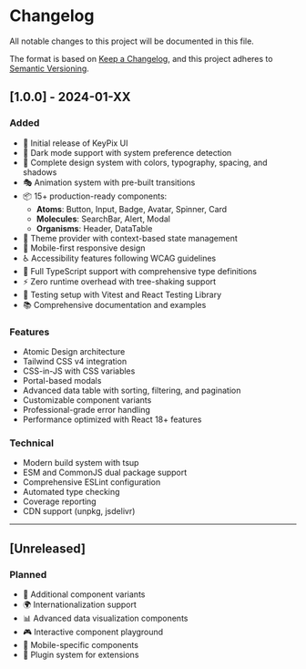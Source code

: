 # Changelog

All notable changes to this project will be documented in this file.

The format is based on [Keep a Changelog](https://keepachangelog.com/en/1.0.0/),
and this project adheres to [Semantic Versioning](https://semver.org/spec/v2.0.0.html).

## [1.0.0] - 2024-01-XX

### Added
- 🎉 Initial release of KeyPix UI
- 🌙 Dark mode support with system preference detection
- 🎨 Complete design system with colors, typography, spacing, and shadows
- 🎭 Animation system with pre-built transitions
- 📦 15+ production-ready components:
  - **Atoms**: Button, Input, Badge, Avatar, Spinner, Card
  - **Molecules**: SearchBar, Alert, Modal
  - **Organisms**: Header, DataTable
- 🔧 Theme provider with context-based state management
- 📱 Mobile-first responsive design
- ♿ Accessibility features following WCAG guidelines
- 🎯 Full TypeScript support with comprehensive type definitions
- ⚡ Zero runtime overhead with tree-shaking support
- 🧪 Testing setup with Vitest and React Testing Library
- 📚 Comprehensive documentation and examples

### Features
- Atomic Design architecture
- Tailwind CSS v4 integration
- CSS-in-JS with CSS variables
- Portal-based modals
- Advanced data table with sorting, filtering, and pagination
- Customizable component variants
- Professional-grade error handling
- Performance optimized with React 18+ features

### Technical
- Modern build system with tsup
- ESM and CommonJS dual package support
- Comprehensive ESLint configuration
- Automated type checking
- Coverage reporting
- CDN support (unpkg, jsdelivr)

---

## [Unreleased]

### Planned
- 🎨 Additional component variants
- 🌍 Internationalization support
- 📊 Advanced data visualization components
- 🎮 Interactive component playground
- 📱 Mobile-specific components
- 🔌 Plugin system for extensions 